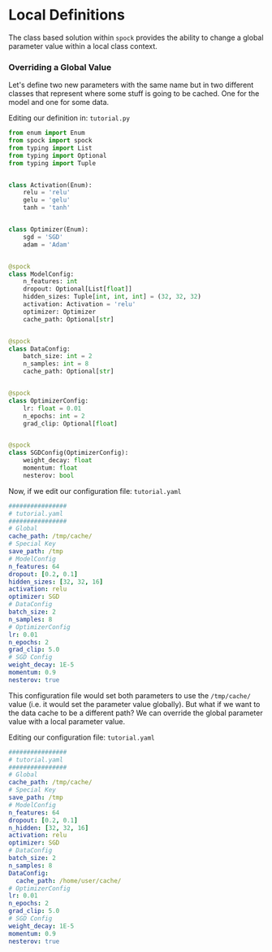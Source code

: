 # Local Definitions

The class based solution within `spock` provides the ability to change a global parameter value within a local
class context.

### Overriding a Global Value

Let's define two new parameters with the same name but in two different classes that represent where some stuff is 
going to be cached. One for the model and one for some data.

Editing our definition in: `tutorial.py`

```python
from enum import Enum
from spock import spock
from typing import List
from typing import Optional
from typing import Tuple


class Activation(Enum):
    relu = 'relu'
    gelu = 'gelu'
    tanh = 'tanh'


class Optimizer(Enum):
    sgd = 'SGD'
    adam = 'Adam'


@spock
class ModelConfig:
    n_features: int
    dropout: Optional[List[float]]
    hidden_sizes: Tuple[int, int, int] = (32, 32, 32)
    activation: Activation = 'relu'
    optimizer: Optimizer
    cache_path: Optional[str]


@spock
class DataConfig:
    batch_size: int = 2
    n_samples: int = 8
    cache_path: Optional[str]


@spock
class OptimizerConfig:
    lr: float = 0.01
    n_epochs: int = 2
    grad_clip: Optional[float]


@spock
class SGDConfig(OptimizerConfig):
    weight_decay: float
    momentum: float
    nesterov: bool

```

Now, if we edit our configuration file: `tutorial.yaml`

```yaml
################
# tutorial.yaml
################
# Global
cache_path: /tmp/cache/
# Special Key
save_path: /tmp
# ModelConfig
n_features: 64
dropout: [0.2, 0.1]
hidden_sizes: [32, 32, 16]
activation: relu
optimizer: SGD
# DataConfig
batch_size: 2
n_samples: 8
# OptimizerConfig
lr: 0.01
n_epochs: 2
grad_clip: 5.0
# SGD Config
weight_decay: 1E-5
momentum: 0.9
nesterov: true
```

This configuration file would set both parameters to use the `/tmp/cache/` value (i.e. it would set the parameter value 
globally). But what if we want to the data cache to be a different path? We can override the global parameter value with
a local parameter value.

Editing our configuration file: `tutorial.yaml`

```yaml
################
# tutorial.yaml
################
# Global
cache_path: /tmp/cache/
# Special Key
save_path: /tmp
# ModelConfig
n_features: 64
dropout: [0.2, 0.1]
n_hidden: [32, 32, 16]
activation: relu
optimizer: SGD
# DataConfig
batch_size: 2
n_samples: 8
DataConfig:
  cache_path: /home/user/cache/
# OptimizerConfig
lr: 0.01
n_epochs: 2
grad_clip: 5.0
# SGD Config
weight_decay: 1E-5
momentum: 0.9
nesterov: true
```